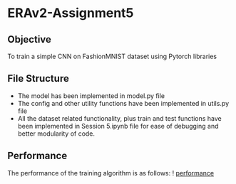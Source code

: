 # ERAv2-Assignment5

## Objective
To train a simple CNN on FashionMNIST dataset using Pytorch libraries

## File Structure
- The model has been implemented in model.py file
- The config and other utility functions have been implemented in utils.py file
- All the dataset related functionality, plus train and test functions have been implemented in Session 5.ipynb file for ease of debugging and better modularity of code.

## Performance
The performance of the training algorithm is as follows:
! [performance](performance.jpg)
